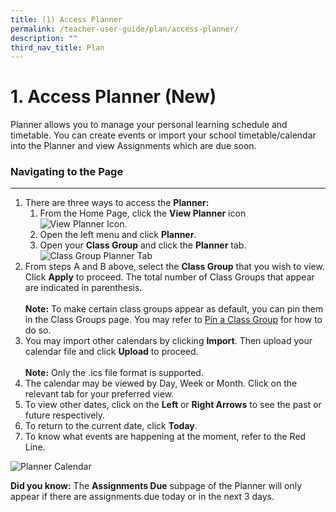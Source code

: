 ```yaml
---
title: (1) Access Planner
permalink: /teacher-user-guide/plan/access-planner/
description: ""
third_nav_title: Plan
---
```

<h1>1. Access Planner (New)</h1>

<p>Planner allows you to manage your personal learning schedule and timetable. You can create events or import your school timetable/calendar into the Planner and view Assignments which are due soon.</p>

<h3>Navigating to the Page</h3>
<hr>
<ol>
  <li>There are three ways to access the <strong>Planner:</strong>
    <ol>
      <li>From the Home Page, click the <strong>View Planner</strong> icon <img alt="View Planner Icon" src="CalendarOpen.svg">.</li>
      <li>Open the left menu and click <strong>Planner</strong>.</li>
      <li>Open your <strong>Class Group</strong> and click the <strong>Planner</strong> tab. <img alt="Class Group Planner Tab" src="P-ClassGroupPlanner.png"></li>
    </ol>
  </li>
  <li>From steps A and B above, select the <strong>Class Group</strong> that you wish to view. Click <strong>Apply</strong> to proceed. The total number of Class Groups that appear are indicated in parenthesis.<br><br>
    <strong>Note:</strong> To make certain class groups appear as default, you can pin them in the Class Groups page. You may refer to <a href="https://www.notion.so/096af745338a46d3b32b7f9a03edf86e">Pin a Class Group</a> for how to do so.</li>
  <li>You may import other calendars by clicking <strong>Import</strong>. Then upload your calendar file and click <strong>Upload</strong> to proceed.<br><br>
    <strong>Note:</strong> Only the .ics file format is supported.</li>
  <li>The calendar may be viewed by Day, Week or Month. Click on the relevant tab for your preferred view.</li>
  <li>To view other dates, click on the <strong>Left</strong> or <strong>Right Arrows</strong> to see the past or future respectively.</li>
  <li>To return to the current date, click <strong>Today</strong>.</li>
  <li>To know what events are happening at the moment, refer to the Red Line.</li>
</ol>

<img alt="Planner Calendar" src="P-Calendar.png">

<p><strong>Did you know:</strong> The <strong>Assignments Due</strong> subpage of the Planner will only appear if there are assignments due today or in the next 3 days.</p>